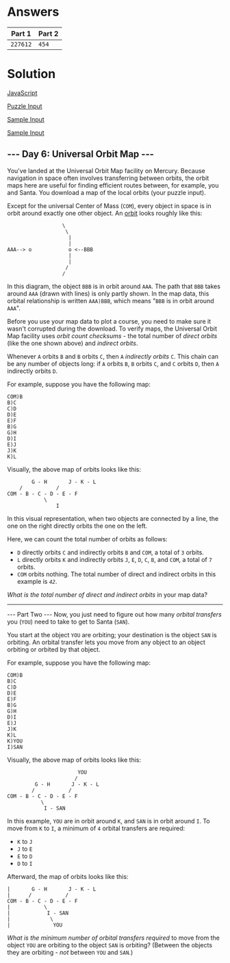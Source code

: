 # Answers
| Part 1 | Part 2 |
|--------|--------|
|`227612`| `454`  |

# Solution
[JavaScript](./day6.js)

[Puzzle Input](./input.txt)

[Sample Input](./sample1.txt)

[Sample Input](./sample2.txt)

## --- Day 6: Universal Orbit Map ---
You've landed at the Universal Orbit Map facility on Mercury. Because navigation in space often involves transferring between orbits, the orbit maps here are useful for finding efficient routes between, for example, you and Santa. You download a map of the local orbits (your puzzle input).

Except for the universal Center of Mass (`COM`), every object in space is in orbit around exactly one other object. An [orbit](https://en.wikipedia.org/wiki/Orbit) looks roughly like this:

                      \
                       \
                        |
                        |
    AAA--> o            o <--BBB
                        |
                        |
                       /
                      /
In this diagram, the object `BBB` is in orbit around `AAA`. The path that `BBB` takes around `AAA` (drawn with lines) is only partly shown. In the map data, this orbital relationship is written `AAA)BBB`, which means "`BBB` is in orbit around `AAA`".

Before you use your map data to plot a course, you need to make sure it wasn't corrupted during the download. To verify maps, the Universal Orbit Map facility uses _orbit count checksums_ - the total number of _direct orbits_ (like the one shown above) and _indirect orbits_.

Whenever `A` orbits `B` and `B` orbits `C`, then `A` _indirectly orbits_ `C`. This chain can be any number of objects long: if `A` orbits `B`, `B` orbits `C`, and `C` orbits `D`, then `A` indirectly orbits `D`.

For example, suppose you have the following map:

    COM)B
    B)C
    C)D
    D)E
    E)F
    B)G
    G)H
    D)I
    E)J
    J)K
    K)L
Visually, the above map of orbits looks like this:

            G - H       J - K - L
        /           /
    COM - B - C - D - E - F
                \
                    I
In this visual representation, when two objects are connected by a line, the one on the right directly orbits the one on the left.

Here, we can count the total number of orbits as follows:

-    `D` directly orbits `C` and indirectly orbits `B` and `COM`, a total of `3` orbits.
-    `L` directly orbits `K` and indirectly orbits `J`, `E`, `D`, `C`, `B`, and `COM`, a total of `7` orbits.
-    `COM` orbits nothing.
The total number of direct and indirect orbits in this example is _`42`_.

_What is the total number of direct and indirect orbits_ in your map data?

--------------------------

--- Part Two ---
Now, you just need to figure out how many _orbital transfers_ you (`YOU`) need to take to get to Santa (`SAN`).

You start at the object `YOU` are orbiting; your destination is the object `SAN` is orbiting. An orbital transfer lets you move from any object to an object orbiting or orbited by that object.

For example, suppose you have the following map:

    COM)B
    B)C
    C)D
    D)E
    E)F
    B)G
    G)H
    D)I
    E)J
    J)K
    K)L
    K)YOU
    I)SAN
Visually, the above map of orbits looks like this:

                           YOU
                          /
             G - H       J - K - L
            /           /
    COM - B - C - D - E - F
               \
                I - SAN
In this example, `YOU` are in orbit around `K`, and `SAN` is in orbit around `I`. To move from `K` to `I`, a minimum of `4` orbital transfers are required:

-    `K` to `J`
-    `J` to `E`
-    `E` to `D`
-    `D` to `I`

Afterward, the map of orbits looks like this:

    |       G - H       J - K - L
    |      /           /
    COM - B - C - D - E - F
    |           \
    |            I - SAN
    |             \
    |              YOU
_What is the minimum number of orbital transfers required_ to move from the object `YOU` are orbiting to the object `SAN` is orbiting? (Between the objects they are orbiting - _not_ between `YOU` and `SAN`.)